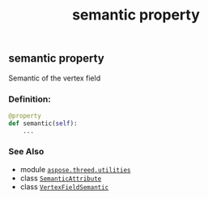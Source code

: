 ﻿---
title: semantic property
second_title: Aspose.3D for Python via .NET API References
description: 
type: docs
weight: 40
url: /aspose.threed.utilities/semanticattribute/semantic/
is_root: false
---

## semantic property


Semantic of the vertex field
### Definition:
```python
@property
def semantic(self):
    ...
```

### See Also
* module [`aspose.threed.utilities`](../../)
* class [`SemanticAttribute`](/3d/python-net/aspose.threed.utilities/semanticattribute)
* class [`VertexFieldSemantic`](/3d/python-net/aspose.threed.utilities/vertexfieldsemantic)
